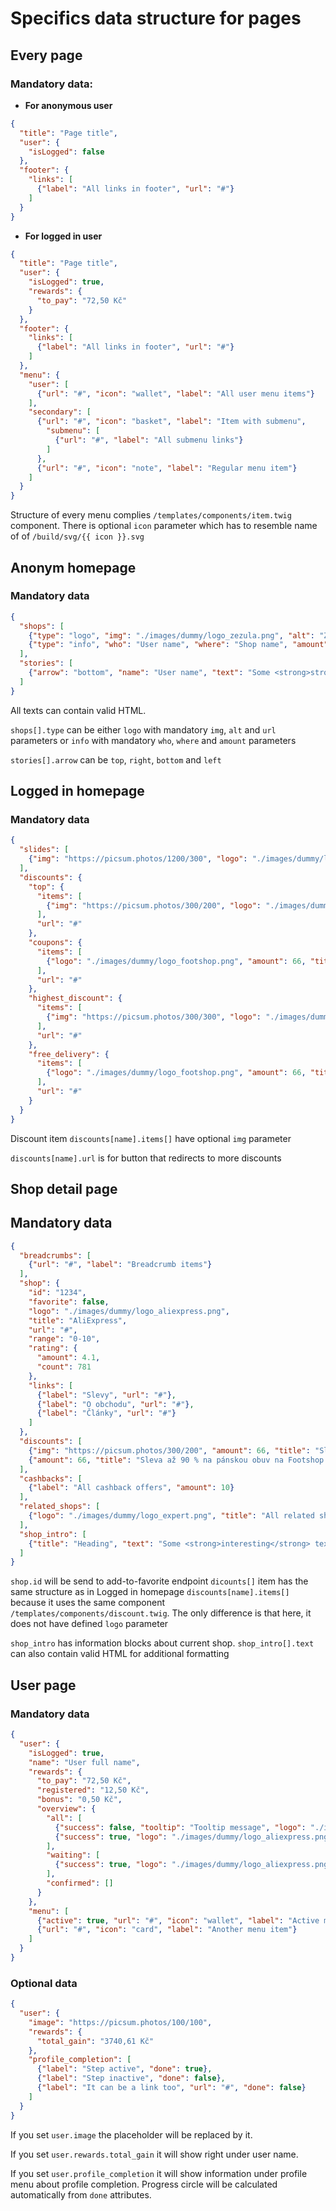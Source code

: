 # Specifics data structure for pages



## Every page

### Mandatory data:

- __For anonymous user__

```json
{
  "title": "Page title",
  "user": {
    "isLogged": false
  },
  "footer": {
    "links": [
      {"label": "All links in footer", "url": "#"}
    ]
  }
}
```

- __For logged in user__

```json
{
  "title": "Page title",
  "user": {
    "isLogged": true,
    "rewards": {
      "to_pay": "72,50 Kč"
    }
  },
  "footer": {
    "links": [
      {"label": "All links in footer", "url": "#"}
    ]
  },
  "menu": {
    "user": [
      {"url": "#", "icon": "wallet", "label": "All user menu items"}
    ],
    "secondary": [
      {"url": "#", "icon": "basket", "label": "Item with submenu",
        "submenu": [
          {"url": "#", "label": "All submenu links"}
        ]
      },
      {"url": "#", "icon": "note", "label": "Regular menu item"}
    ]
  }
}
```

Structure of every menu complies `/templates/components/item.twig` component. 
There is optional `icon` parameter which has to resemble name of of `/build/svg/{{ icon }}.svg`



## Anonym homepage

### Mandatory data

```json
{
  "shops": [
    {"type": "logo", "img": "./images/dummy/logo_zezula.png", "alt": "Zezula", "url": "#"},
    {"type": "info", "who": "User name", "where": "Shop name", "amount": "12 Kč"}
  ],
  "stories": [
    {"arrow": "bottom", "name": "User name", "text": "Some <strong>strong</strong> claim"}
  ]
}
```

All texts can contain valid HTML.

`shops[].type` can be either `logo` with mandatory `img`, `alt` and `url` parameters 
or `info` with mandatory `who`, `where` and `amount` parameters

`stories[].arrow` can be `top`, `right`, `bottom` and `left`



## Logged in homepage

### Mandatory data

```json
{
  "slides": [
    {"img": "https://picsum.photos/1200/300", "logo": "./images/dummy/logo_booking.png", "title": "Víkendové lyžování. Až 15 % zpět ", "text": "Exkluzivně, jen přes Tiplero.com", "url": "#"}
  ],
  "discounts": {
    "top": {
      "items": [
        {"img": "https://picsum.photos/300/200", "logo": "./images/dummy/logo_footshop.png", "amount": 66, "title": "Sleva až 90 % na pánskou obuv na Footshop.cz", "bonus": "1,5 % zpět z nákupu", "until": "do 19. 1. 2020", "url": "#"}
      ],
      "url": "#"
    },
    "coupons": {
      "items": [
        {"logo": "./images/dummy/logo_footshop.png", "amount": 66, "title": "Sleva až 90 % na pánskou obuv na Footshop.cz", "bonus": "1,5 % zpět z nákupu", "until": "do 19. 1. 2020", "url": "#"}
      ],
      "url": "#"
    },
    "highest_discount": {
      "items": [
        {"img": "https://picsum.photos/300/300", "logo": "./images/dummy/logo_footshop.png", "amount": 66, "title": "Sleva až 90 % na pánskou obuv na Footshop.cz", "bonus": "1,5 % zpět z nákupu", "until": "do 19. 1. 2020", "url": "#"}
      ],
      "url": "#"
    },
    "free_delivery": {
      "items": [
        {"logo": "./images/dummy/logo_footshop.png", "amount": 66, "title": "Sleva až 90 % na pánskou obuv na Footshop.cz", "bonus": "1,5 % zpět z nákupu", "until": "do 19. 1. 2020", "url": "#"}
      ],
      "url": "#"
    }
  }
}
```

Discount item `discounts[name].items[]` have optional `img` parameter 

`discounts[name].url` is for button that redirects to more discounts



## Shop detail page

## Mandatory data

```json
{
  "breadcrumbs": [
    {"url": "#", "label": "Breadcrumb items"}
  ],
  "shop": {
    "id": "1234",
    "favorite": false,
    "logo": "./images/dummy/logo_aliexpress.png",
    "title": "AliExpress",
    "url": "#",
    "range": "0-10",
    "rating": {
      "amount": 4.1,
      "count": 781
    },
    "links": [
      {"label": "Slevy", "url": "#"},
      {"label": "O obchodu", "url": "#"},
      {"label": "Články", "url": "#"}
    ]
  },
  "discounts": [
    {"img": "https://picsum.photos/300/200", "amount": 66, "title": "Sleva až 90 % na pánskou obuv na Footshop.cz", "bonus": "1,5 % zpět z nákupu", "until": "do 19. 1. 2020", "url": "#"},
    {"amount": 66, "title": "Sleva až 90 % na pánskou obuv na Footshop.cz", "bonus": "1,5 % zpět z nákupu", "until": "do 19. 1. 2020", "url": "#"}
  ],
  "cashbacks": [
    {"label": "All cashback offers", "amount": 10}
  ],
  "related_shops": [
    {"logo": "./images/dummy/logo_expert.png", "title": "All related shops", "url": "shop_detail.html", "discount": 1.5}
  ],
  "shop_intro": [
    {"title": "Heading", "text": "Some <strong>interesting</strong> text"}
  ]
}
```

`shop.id` will be send to add-to-favorite endpoint 
`dicounts[]` item has the same structure as in Logged in homepage `discounts[name].items[]` 
because it uses the same component `/templates/components/discount.twig`.
The only difference is that here, it does not have defined `logo` parameter

`shop_intro` has information blocks about current shop. `shop_intro[].text` can also contain valid HTML for additional formatting



## User page

### Mandatory data

```json
{
  "user": {
    "isLogged": true,
    "name": "User full name",
    "rewards": {
      "to_pay": "72,50 Kč",
      "registered": "12,50 Kč",
      "bonus": "0,50 Kč",
      "overview": {
        "all": [
          {"success": false, "tooltip": "Tooltip message", "logo": "./images/dummy/logo_notino.png", "reward": "0 Kč", "info": "Odměna za nákup", "registered": "27. 1. 2020", "confirmed": "27. 1. 2020"},
          {"success": true, "logo": "./images/dummy/logo_aliexpress.png", "reward": "3740,61 Kč", "info": "Odměna za nákup", "registered": "27. 1. 2020", "confirmed": "27. 1. 2020"}
        ],
        "waiting": [
          {"success": true, "logo": "./images/dummy/logo_aliexpress.png", "reward": "3740,61 Kč", "info": "Odměna za nákup", "registered": "27. 1. 2020", "confirmed": "27. 1. 2020"}          
        ],
        "confirmed": []
      }
    },
    "menu": [
      {"active": true, "url": "#", "icon": "wallet", "label": "Active menu item"},
      {"url": "#", "icon": "card", "label": "Another menu item"}
    ]
  }
}
```

### Optional data

```json
{
  "user": {
    "image": "https://picsum.photos/100/100",
    "rewards": {
      "total_gain": "3740,61 Kč"
    },
    "profile_completion": [
      {"label": "Step active", "done": true},
      {"label": "Step inactive", "done": false},
      {"label": "It can be a link too", "url": "#", "done": false}
    ]
  }
}
```

If you set `user.image` the placeholder will be replaced by it.

If you set `user.rewards.total_gain` it will show right under user name.

If you set `user.profile_completion` it will show information under profile menu about profile completion. 
Progress circle will be calculated automatically from `done` attributes.

 

